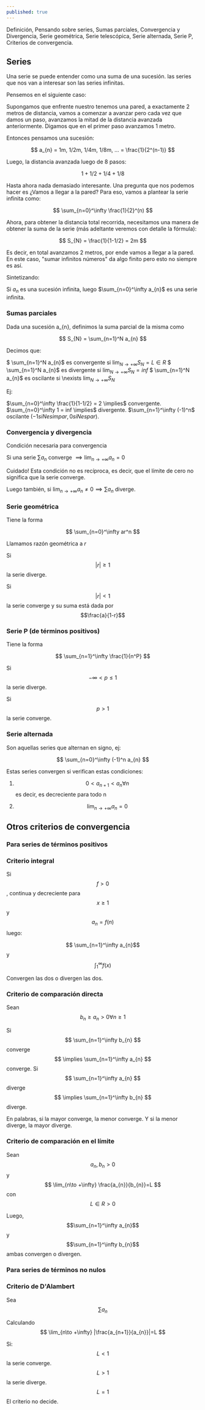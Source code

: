 ```yaml
---
published: true
---
```

Definición, Pensando sobre series, Sumas parciales, Convergencia y Divergencia, Serie geométrica, Serie telescópica, Serie alternada, Serie P, Criterios de convergencia.

## Series

Una serie se puede entender como una suma de una sucesión. las series que nos van a interesar son las series infinitas.

Pensemos en el siguiente caso:

Supongamos que enfrente nuestro tenemos una pared, a exactamente 2 metros de distancia, vamos a comenzar a avanzar pero cada vez que damos un paso, avanzamos la mitad de la distancia avanzada anteriormente. Digamos que en el primer paso avanzamos 1 metro.

Entonces pensamos una sucesión:

$$ a_{n} = 1m, 1/2m, 1/4m, 1/8m, ... = \frac{1}{2^(n-1)} $$

Luego, la distancia avanzada luego de 8 pasos:

$$ 1+1/2+1/4+1/8 $$

Hasta ahora nada demasiado interesante. Una pregunta que nos podemos hacer es ¿Vamos a llegar a la pared? Para eso, vamos a plantear la serie infinita como:

$$ \sum_{n=0}^\infty \frac{1}{2}^(n) $$

Ahora, para obtener la distancia total recorrida, necesitamos una manera de obtener la suma de la serie (más adeltante veremos con detalle la fórmula):

$$ S_{N} =  \frac{1}{1-1/2} = 2m $$

Es decir, en total avanzamos 2 metros, por ende vamos a llegar a la pared.
En este caso, "sumar infinitos números" da algo finito pero esto no siempre es así.

Sintetizando:

Si $a_{n}$ es una sucesión infinita, luego $\sum_{n=0}^\infty a_{n}$ es una serie infinita.

### Sumas parciales

Dada una sucesión a_{n}, definimos la suma parcial de la misma como

$$ S_{N} =  \sum_{n=1}^N a_{n} $$

Decimos que:

$ \sum_{n=1}^N a_{n}$ es convergente si $\lim_{N\to +\infty} S_{N}=L \in R$
$ \sum_{n=1}^N a_{n}$ es divergente si $\lim_{N\to +\infty} S_{N}=inf$
$ \sum_{n=1}^N a_{n}$ es oscilante si \nexists $\lim_{N\to +\infty} S_{N}$

Ej:

$\sum_{n=0}^\infty \frac{1}{1-1/2} = 2 \implies$ convergente.
$\sum_{n=0}^\infty 1 = inf \implies$ divergente.
$\sum_{n=1}^\infty (-1)^n$ oscilante $(-1 si N es impar, 0 si N es par)$.

### Convergencia y divergencia

Condición necesaria para convergencia

Si una serie $\sum a_{n}$ converge $\implies \lim_{n\to +\infty} a_{n}=0$

Cuidado! Esta condición no es recíproca, es decir, que el límite de cero no significa que la serie converge.

Luego también, si $\lim_{n\to +\infty} a_{n} \neq 0 \implies \sum a_{n}$ diverge.

### Serie geométrica

Tiene la forma

$$ \sum_{n=0}^\infty ar^n $$

Llamamos razón geométrica a $r$

Si 
$$|r| \geq 1$$ la serie diverge.

Si 
$$|r| < 1$$ la serie converge y su suma está dada por $$\frac{a}{1-r}$$

### Serie P (de términos positivos)

Tiene la forma

$$ \sum_{n=1}^\infty \frac{1}{n^P} $$

Si
$$-\infty<p\leq 1$$ la serie diverge.

Si
$$ p>1$$ la serie converge.

### Serie alternada

Son aquellas series que alternan en signo, ej:

$$ \sum_{n=0}^\infty (-1)^n a_{n} $$

Estas series convergen si verifican estas condiciones:

1) $$0<a_{n+1}<a_{n} \forall n$$ es decir, es decreciente para todo n

2) $$\lim_{n\to +\infty} a_{n}=0$$

## Otros criterios de convergencia

### Para series de términos positivos

### Criterio integral

Si $$f>0$$, continua y decreciente para $$x \geq 1$$ y $$a_{n}=f(n)$$ luego:

$$ \sum_{n=1}^\infty a_{n}$$ y $$ \int_{1}^\infty f(x) $$

Convergen las dos o divergen las dos.

### Criterio de comparación directa

Sean $$ b_{n} \geq a_{n} >0 \forall n \geq 1 $$

Si $$ \sum_{n=1}^\infty b_{n} $$ converge $$ \implies \sum_{n=1}^\infty a_{n} $$ converge.
Si $$ \sum_{n=1}^\infty a_{n} $$ diverge $$ \implies \sum_{n=1}^\infty b_{n} $$ diverge.

En palabras, si la mayor converge, la menor converge. Y si la menor diverge, la mayor diverge.

### Criterio de comparación en el límite

Sean $$ a_{n}, b_{n}>0 $$ y $$ \lim_{n\to +\infty} \frac{a_{n}}{b_{n}}=L $$ con $$ L \in R>0 $$

Luego, $$\sum_{n=1}^\infty a_{n}$$ y $$\sum_{n=1}^\infty b_{n}$$ ambas convergen o divergen.

### Para series de términos no nulos

### Criterio de D'Alambert

Sea $$\sum a_{n}$$

Calculando $$ \lim_{n\to +\infty} |\frac{a_{n+1}}{a_{n}}|=L $$

Si:
$$L<1$$ la serie converge.
$$L>1$$ la serie diverge.
$$L=1$$ El criterio no decide.
